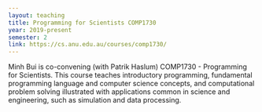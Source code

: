 ```yaml
---
layout: teaching
title: Programming for Scientists COMP1730
year: 2019-present
semester: 2
link: https://cs.anu.edu.au/courses/comp1730/
---
```


Minh Bui is co-convening (with Patrik Haslum) COMP1730 - Programming for Scientists. This course teaches introductory programming, fundamental programming language and computer science concepts, and computational problem solving illustrated with applications common in science and engineering, such as simulation and data processing. 
